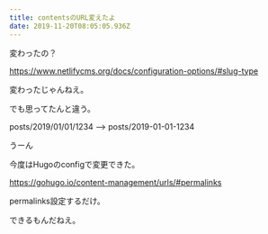 ```yaml
---
title: contentsのURL変えたよ
date: 2019-11-20T08:05:05.936Z
---
```

変わったの？

https://www.netlifycms.org/docs/configuration-options/#slug-type

変わったじゃんねえ。

でも思ってたんと違う。

posts/2019/01/01/1234 --> posts/2019-01-01-1234

うーん

今度はHugoのconfigで変更できた。

https://gohugo.io/content-management/urls/#permalinks

permalinks設定するだけ。

できるもんだねえ。
